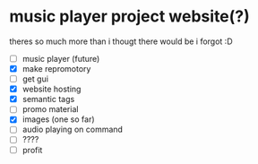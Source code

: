 # music player project website(?)
theres so much more than i thougt there would be
i forgot :D

- [ ] music player (future)
- [x] make repromotory
- [ ] get gui
- [x] website hosting
- [x] semantic tags
- [ ] promo material
- [x] images (one so far)
- [ ] audio playing on command
- [ ] ????
- [ ] profit
